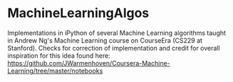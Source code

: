 # MachineLearningAlgos
Implementations in iPython of several Machine Learning algorithms taught in Andrew Ng's Machine Learning course on CourseEra (CS229 at Stanford). Checks for correction of implementation and credit for overall inspiration for this idea found here: https://github.com/JWarmenhoven/Coursera-Machine-Learning/tree/master/notebooks
